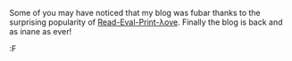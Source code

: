 Some of you may have noticed that my blog was fubar thanks to the surprising popularity of [Read-Eval-Print-λove](http://blog.fogus.me/2013/09/09/read-eval-print-%CE%BBove-v001-sakura/).  Finally the blog is back and as inane as ever!

:F